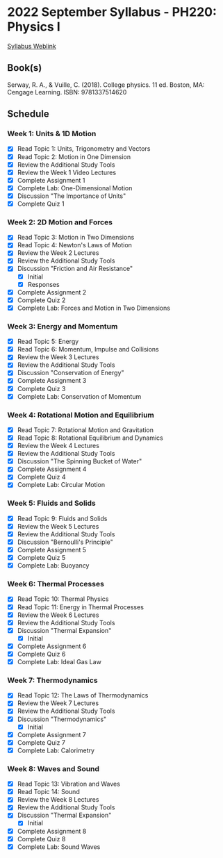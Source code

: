 # 2022 September Syllabus - PH220: Physics I

[Syllabus Weblink](https://content.grantham.edu/academics/GU_PH220/syllabus_2019_V2.htm)

## Book(s)

Serway, R. A., & Vuille, C. (2018). College physics. 11 ed. Boston, MA: Cengage Learning. ISBN: 9781337514620

## Schedule

### Week 1: Units & 1D Motion

- [x] Read Topic 1: Units, Trigonometry and Vectors
- [x] Read Topic 2: Motion in One Dimension
- [x] Review the Additional Study Tools
- [x] Review the Week 1 Video Lectures
- [x] Complete Assignment 1
- [x] Complete Lab: One-Dimensional Motion
- [x] Discussion "The Importance of Units"
- [x] Complete Quiz 1

### Week 2: 2D Motion and Forces

- [x] Read Topic 3: Motion in Two Dimensions
- [x] Read Topic 4: Newton's Laws of Motion
- [x] Review the Week 2 Lectures
- [x] Review the Additional Study Tools
- [x] Discussion "Friction and Air Resistance"
  - [x] Initial
  - [x] Responses
- [x] Complete Assignment 2
- [x] Complete Quiz 2
- [x] Complete Lab: Forces and Motion in Two Dimensions

### Week 3: Energy and Momentum

- [x] Read Topic 5: Energy
- [x] Read Topic 6: Momentum, Impulse and Collisions
- [x] Review the Week 3 Lectures
- [x] Review the Additional Study Tools
- [x] Discussion "Conservation of Energy"
- [x] Complete Assignment 3
- [x] Complete Quiz 3
- [x] Complete Lab: Conservation of Momentum

### Week 4: Rotational Motion and Equilibrium

- [x] Read Topic 7: Rotational Motion and Gravitation
- [x] Read Topic 8: Rotational Equilibrium and Dynamics
- [x] Review the Week 4 Lectures
- [x] Review the Additional Study Tools
- [x] Discussion "The Spinning Bucket of Water"
- [x] Complete Assignment 4
- [x] Complete Quiz 4
- [x] Complete Lab: Circular Motion

### Week 5: Fluids and Solids

- [x] Read Topic 9: Fluids and Solids
- [x] Review the Week 5 Lectures
- [x] Review the Additional Study Tools
- [x] Discussion "Bernoulli's Principle"
- [x] Complete Assignment 5
- [x] Complete Quiz 5
- [x] Complete Lab: Buoyancy

### Week 6: Thermal Processes

- [x] Read Topic 10: Thermal Physics
- [x] Read Topic 11: Energy in Thermal Processes
- [x] Review the Week 6 Lectures
- [x] Review the Additional Study Tools
- [x] Discussion "Thermal Expansion"
  - [x] Initial
- [x] Complete Assignment 6
- [x] Complete Quiz 6
- [x] Complete Lab: Ideal Gas Law

### Week 7: Thermodynamics

- [x] Read Topic 12: The Laws of Thermodynamics
- [x] Review the Week 7 Lectures
- [x] Review the Additional Study Tools
- [x] Discussion "Thermodynamics"
  - [x] Initial
- [x] Complete Assignment 7
- [x] Complete Quiz 7
- [x] Complete Lab: Calorimetry

### Week 8: Waves and Sound

- [x] Read Topic 13: Vibration and Waves
- [x] Read Topic 14: Sound
- [x] Review the Week 8 Lectures
- [x] Review the Additional Study Tools
- [x] Discussion "Thermal Expansion"
  - [x] Initial
- [x] Complete Assignment 8
- [x] Complete Quiz 8
- [x] Complete Lab: Sound Waves
